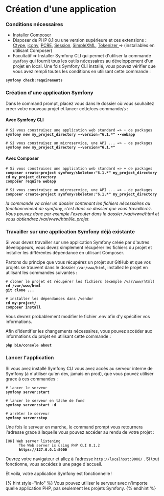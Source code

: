 # Création d'une application

### Conditions nécessaires

* Installer [Composer ](https://getcomposer.org/download/)
* Disposer de PHP 8.1 ou une version supérieure et ces extensions :  [Ctype](https://www.php.net/book.ctype), [iconv](https://www.php.net/book.iconv), [PCRE](https://www.php.net/book.pcre), [Session](https://www.php.net/book.session), [SimpleXML](https://www.php.net/book.simplexml), [Tokenizer ](https://www.php.net/book.tokenizer)  =>  (installables en utilisant Composer)
* Facultatif  =>  Installer Symfony CLI qui permet d'utiliser la commande `symfony` qui fournit tous les outils nécessaires au développement d'un projet en local. Une fois Symfony CLI installé, vous pouvez vérifier que vous avez rempli toutes les conditions en utilisant cette commande :&#x20;

<pre><code><strong>symfony check:requirements
</strong></code></pre>

### Création d'une application Symfony

Dans le command prompt, placez vous dans le dossier où vous souhaitez créer votre nouveau projet et lancer cette/ces commande/s :&#x20;

#### Avec Symfony CLI

<pre><code># Si vous construisez une application web standard => + de packages
<strong>symfony new my_project_directory --version="6.1.*" --webapp
</strong>
# Si vous construisez un microservice, une API ... => - de packages
<strong>symfony new my_project_directory --version="6.1.*"
</strong></code></pre>

#### Avec Composer

<pre><code># Si vous construisez une application web standard => + de packages
<strong>composer create-project symfony/skeleton:"6.1.*" my_project_directory
</strong><strong>cd my_project_directory
</strong><strong>composer require webapp
</strong>
# Si vous construisez un microservice, une API ... => - de packages
<strong>composer create-project symfony/skeleton:"6.1.*" my_project_directory
</strong></code></pre>

_la commande va créer un dossier contenant les fichiers nécessaires au fonctionnement de symfony, c'est dans ce dossier que vous travaillerez. Vous pouvez donc par exemple l'executer dans le dossier /var/www/html et vous obtiendrez /var/www/html/le\_projet._&#x20;

### Travailler sur une application Symfony déjà existante

Si vous devez travailler sur une application Symfony créée par d'autres développeurs, vous devez simplement récupérer les fichiers du projet et installer les différentes dépendance en utilisant Composer.

Partons du principe que vous récupérez un projet sur GitHub et que vos projets se trouvent dans le dossier `/var/www/html`, installez le projet en utilisant les commandes suivantes :&#x20;

<pre><code># cloner le projet et récupérer les fichiers (exemple /var/www/html)
<strong>cd /var/www/html
</strong><strong>git clone ...
</strong>
# installer les dépendances dans /vendor
<strong>cd my-project/
</strong><strong>composer install
</strong></code></pre>

Vous devrez probablement modifier le fichier .env afin d'y spécifier vos informations.

Afin d'identifier les changements nécessaires, vous pouvez accéder aux informations du projet en utilisant cette commande :&#x20;

<pre><code><strong>php bin/console about
</strong></code></pre>

### Lancer l'application

Si vous avez installé Symfony CLI vous avez accès au serveur interne de Symfony (à n'utiliser qu'en dev, jamais en prod), que vous pouvez utiliser grace à ces commandes :&#x20;

<pre><code># lancer le serveur
<strong>symfony server:start
</strong>
# lancer le serveur en tâche de fond
<strong>symfony server:start -d
</strong>
# arrêter le serveur
<strong>symfony server:stop
</strong></code></pre>

Une fois le serveur en marche, le command prompt vous retournera l'adresse grace à laquelle vous pouvez accéder au rendu de votre projet :&#x20;

<pre><code>[OK] Web server listening
      The Web server is using PHP CLI 8.1.2
<strong>      https://127.0.0.1:8000
</strong></code></pre>

Ouvrez votre navigateur et allez à l'adresse `http://localhost:8000/` . Si tout fonctionne, vous accédez à une page d'accueil.

Et voila, votre application Symfony est fonctionnelle !

{% hint style="info" %}
Vous pouvez utiliser le serveur avec n'importe quelle application PHP, pas seulement les projets Symfony.
{% endhint %}
